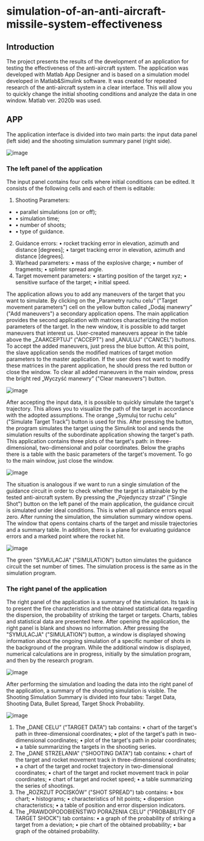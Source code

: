 # simulation-of-an-anti-aircraft-missile-system-effectiveness

## Introduction 
The project presents the results of the development of an application for testing the effectiveness of the anti-aircraft system. The application was developed with Matlab App Designer and is based on a simulation model developed in Matlab&Simulink software. It was created for repeated research of the anti-aircraft system in a clear interface. This will allow you to quickly change the initial shooting conditions and analyze the data in one window. Matlab ver. 2020b was used.

## APP
The application interface is divided into two main parts: the input data panel (left side) and the shooting simulation summary panel (right side).

![image](https://user-images.githubusercontent.com/118617819/211039679-f7e7d5a2-b485-488e-81d7-562e9830672f.png)

### The left panel of the application
The input panel contains four cells where initial conditions can be edited. It consists of the following cells and each of them is editable:
1) Shooting Parameters:
- • parallel simulations (on or off);
- • simulation time;
- • number of shoots;
- • type of guidance.
2) Guidance errors:
• rocket tracking error in elevation, azimuth and distance [degrees];
• target tracking error in elevation, azimuth and distance [degrees].
3) Warhead parameters:
• mass of the explosive charge;
• number of fragments;
• splinter spread angle.
4) Target movement parameters:
• starting position of the target xyz;
• sensitive surface of the target;
• initial speed.

The application allows you to add any maneuvers of the target that you want to simulate. By clicking on the „Parametry ruchu celu” ("Target movement parameters") cell on the yellow button called „Dodaj manewry” ("Add maneuvers") a secondary application opens. The main application provides the second application with matrices characterizing the motion parameters of the target. In the new window, it is possible to add target maneuvers that interest us. User-created maneuvers appear in the table above the „ZAAKCEPTUJ” ("ACCEPT") and „ANULUJ” ("CANCEL") buttons. To accept the added maneuvers, just press the blue button. At this point, the slave application sends the modified matrices of target motion parameters to the master application. If the user does not want to modify these matrices in the parent application, he should press the red button or close the window. To clear all added maneuvers in the main window, press the bright red „Wyczyść manewry” ("Clear maneuvers") button.

![image](https://user-images.githubusercontent.com/118617819/211040965-44513099-4c73-4bbe-9bf8-aef086649a85.png)

After accepting the input data, it is possible to quickly simulate the target's trajectory. This allows you to visualize the path of the target in accordance with the adopted assumptions. The orange „Symuluj tor ruchu celu” ("Simulate Target Track") button is used for this. After pressing the button, the program simulates the target using the Simulink tool and sends the simulation results of the subordinate application showing the target's path. This application contains three plots of the target's path: in three-dimensional, two-dimensional and polar coordinates. Below the graphs there is a table with the basic parameters of the target's movement. To go to the main window, just close the window.

![image](https://user-images.githubusercontent.com/118617819/211041616-1ffacce2-76c8-4efb-9478-d2382cb1c78f.png)

The situation is analogous if we want to run a single simulation of the guidance circuit in order to check whether the target is attainable by the tested anti-aircraft system. By pressing the „Pojedynczy strzał” ("Single Shot") button on the left panel of the main application, the guidance circuit is simulated under ideal conditions. This is when all guidance errors equal zero. After running the simulation, the simulation summary window opens. The window that opens contains charts of the target and missile trajectories and a summary table. In addition, there is a plane for evaluating guidance errors and a marked point where the rocket hit.

![image](https://user-images.githubusercontent.com/118617819/211041646-f11279a0-229a-4ac7-af41-2355c9d1ab73.png)

The green "SYMULACJA" ("SIMULATION") button simulates the guidance circuit the set number of times. The simulation process is the same as in the simulation program.
### The right panel of the application
The right panel of the application is a summary of the simulation. Its task is to present the fire characteristics and the obtained statistical data regarding the dispersion, the probability of striking the target or targets. Charts, tables and statistical data are presented here.
After opening the application, the right panel is blank and shows no information. After pressing the "SYMULACJA" ("SIMULATION") button, a window is displayed showing information about the ongoing simulation of a specific number of shots in the background of the program. While the additional window is displayed, numerical calculations are in progress, initially by the simulation program, and then by the research program.

![image](https://user-images.githubusercontent.com/118617819/211042176-6c2cd1c9-e60b-4e54-88b2-4a26ed6721e2.png)

After performing the simulation and loading the data into the right panel of the application, a summary of the shooting simulation is visible. The Shooting Simulation Summary is divided into four tabs: Target Data, Shooting Data, Bullet Spread, Target Shock Probability.

![image](https://user-images.githubusercontent.com/118617819/211042285-c2e82819-62b6-4260-a884-c99c58d7cb68.png)

1) The „DANE CELU” ("TARGET DATA") tab contains:
• chart of the target's path in three-dimensional coordinates;
• plot of the target's path in two-dimensional coordinates;
• plot of the target's path in polar coordinates;
• a table summarizing the targets in the shooting series.
2) The „DANE STRZELANIA” ("SHOOTING DATA") tab contains:
• chart of the target and rocket movement track in three-dimensional coordinates;
• a chart of the target and rocket trajectory in two-dimensional coordinates;
• chart of the target and rocket movement track in polar coordinates;
• chart of target and rocket speed;
• a table summarizing the series of shootings.
3) The „ROZRZUT POCISKÓW” ("SHOT SPREAD") tab contains:
• box chart;
• histograms;
• characteristics of hit points;
• dispersion characteristics;
• a table of position and error dispersion indicators.
4) The „PRAWDOPODOBIEŃSTWO PORAŻENIA CELU” ("PROBABILITY OF TARGET SHOCK") tab contains:
• a graph of the probability of striking a target from a deviation;
• pie chart of the obtained probability;
• bar graph of the obtained probability.
